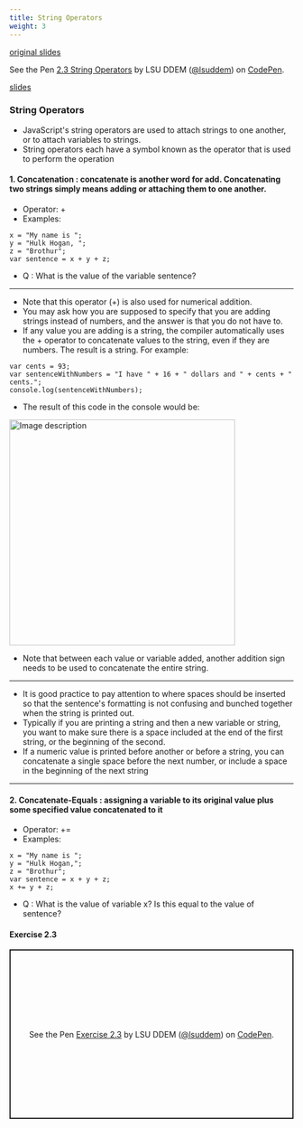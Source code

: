 ```yaml
---
title: String Operators
weight: 3
---
```

[original slides](../old_presentation2_3)

<p data-height="600" data-theme-id="33744" data-slug-hash="d28fddfedf3b86c3d25e93af1f7ae649" data-default-tab="js" data-user="lsuddem" data-embed-version="2" data-pen-title="2.3 String Operators" data-editable="true" class="codepen">See the Pen <a href="https://codepen.io/lsuddem/pen/d28fddfedf3b86c3d25e93af1f7ae649/">2.3 String Operators</a> by LSU DDEM (<a href="https://codepen.io/lsuddem">@lsuddem</a>) on <a href="https://codepen.io">CodePen</a>.</p>
<script async src="https://static.codepen.io/assets/embed/ei.js"></script>


[slides](../presentation2_3)

### String Operators 

* JavaScript's string operators are used to attach strings to one another, or to attach variables to strings.
* String operators each have a symbol known as the operator that is used to perform the operation

#### 1. Concatenation : concatenate is another word for add. Concatenating two strings simply means adding or attaching them to one another.
* Operator: + 
* Examples:
```
x = "My name is ";
y = "Hulk Hogan, ";
z = "Brothur";
var sentence = x + y + z;
```
* Q : What is the value of the variable sentence?
---
* Note that this operator (+) is also used for numerical addition. 
* You may ask how you are supposed to specify that you are adding strings instead of numbers, and the answer is that you do not have to. 
* If any value you are adding is a string, the compiler automatically uses the + operator to concatenate values to the string, even if they are numbers. The result is a string. For example:
```
var cents = 93;
var sentenceWithNumbers = "I have " + 16 + " dollars and " + cents + " cents.";
console.log(sentenceWithNumbers);
```
* The result of this code in the console would be:

<img src="../../media/2_3_concat.png" alt="Image description" width="400">

* Note that between each value or variable added, another addition sign needs to be used to concatenate the entire string. 
---
* It is good practice to pay attention to where spaces should be inserted so that the sentence's formatting is not confusing and bunched together when the string is printed out.
* Typically if you are printing a string and then a new variable or string, you want to make sure there is a space included at the end of the first string, or the beginning of the second.  
* If a numeric value is printed before another or before a string, you can concatenate a single space before the next number, or include a space in the beginning of the next string
---
#### 2. Concatenate-Equals : assigning a variable to its original value plus some specified value concatenated to it
* Operator: += 
* Examples:
```
x = "My name is ";
y = "Hulk Hogan,";
z = "Brothur";
var sentence = x + y + z;
x += y + z;
```
* Q : What is the value of variable x? Is this equal to the value of sentence?

#### Exercise 2.3

<p class="codepen" data-height="300" data-default-tab="html,result" data-slug-hash="LEPxjQz" data-pen-title="Exercise 2.3" data-user="lsuddem" style="height: 300px; box-sizing: border-box; display: flex; align-items: center; justify-content: center; border: 2px solid; margin: 1em 0; padding: 1em;">
  <span>See the Pen <a href="https://codepen.io/lsuddem/pen/LEPxjQz">
  Exercise 2.3</a> by LSU DDEM (<a href="https://codepen.io/lsuddem">@lsuddem</a>)
  on <a href="https://codepen.io">CodePen</a>.</span>
</p>
<script async src="https://cpwebassets.codepen.io/assets/embed/ei.js"></script>


